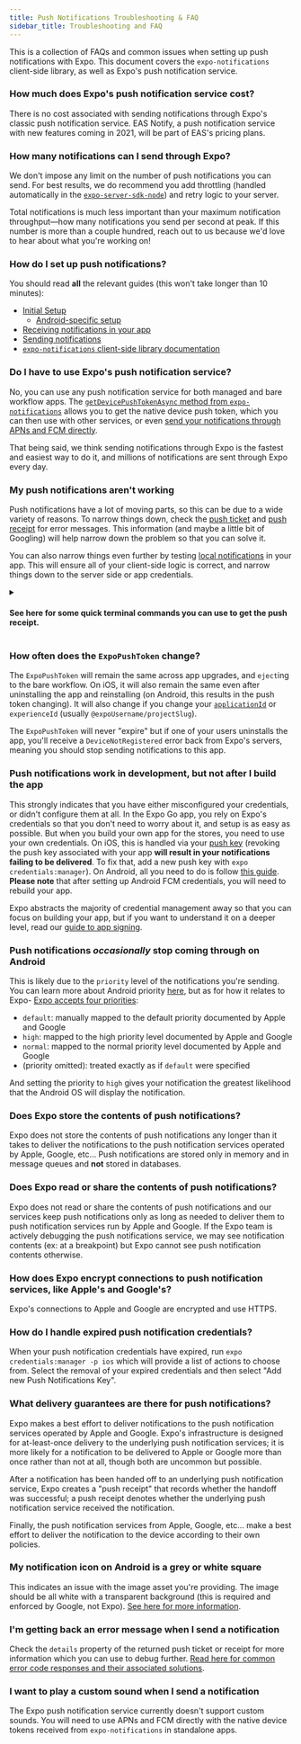 ```yaml
---
title: Push Notifications Troubleshooting & FAQ
sidebar_title: Troubleshooting and FAQ
---
```


This is a collection of FAQs and common issues when setting up push notifications with Expo. This document covers the `expo-notifications` client-side library, as well as Expo's push notification service.

### How much does Expo's push notification service cost?

There is no cost associated with sending notifications through Expo's classic push notification service. EAS Notify, a push notification service with new features coming in 2021, will be part of EAS's pricing plans.

### How many notifications can I send through Expo?

We don't impose any limit on the number of push notifications you can send. For best results, we do recommend you add throttling (handled automatically in the [`expo-server-sdk-node`](https://github.com/expo/expo-server-sdk-node)) and retry logic to your server.

Total notifications is much less important than your maximum notification throughput—how many notifications you send per second at peak. If this number is more than a couple hundred, reach out to us because we'd love to hear about what you're working on!

### How do I set up push notifications?

You should read **all** the relevant guides (this won't take longer than 10 minutes):

- [Initial Setup](/push-notifications/push-notifications-setup.md)
  - [Android-specific setup](/push-notifications/using-fcm.md)
- [Receiving notifications in your app](/push-notifications/receiving-notifications.md)
- [Sending notifications](/push-notifications/sending-notifications.md)
- [`expo-notifications` client-side library documentation](/versions/latest/sdk/notifications.md)

### Do I have to use Expo's push notification service?

No, you can use any push notification service for both managed and bare workflow apps. The [`getDevicePushTokenAsync` method from `expo-notifications`](/versions/v40.0.0/sdk/notifications.md#getdevicepushtokenasync-devicepushtoken) allows you to get the native device push token, which you can then use with other services, or even [send your notifications through APNs and FCM directly](/push-notifications/sending-notifications-custom.md).

That being said, we think sending notifications through Expo is the fastest and easiest way to do it, and millions of notifications are sent through Expo every day.

### My push notifications aren't working

Push notifications have a lot of moving parts, so this can be due to a wide variety of reasons. To narrow things down, check the [push ticket](/push-notifications/sending-notifications.md#push-tickets) and [push receipt](/push-notifications/sending-notifications.md#push-receipts) for error messages. This information (and maybe a little bit of Googling) will help narrow down the problem so that you can solve it.

You can also narrow things even further by testing [local notifications](/versions/v40.0.0/sdk/notifications.md#schedulenotificationasyncnotificationrequest-notificationrequestinput-promisestring) in your app. This will ensure all of your client-side logic is correct, and narrow things down to the server side or app credentials.

<details><summary><h4>See here for some quick terminal commands you can use to get the push receipt.</h4></summary>
<p>
1. Send a notification:

```sh
curl -H "Content-Type: application/json" -X POST "https://exp.host/--/api/v2/push/send" -d '{
  "to": "ExponentPushToken[xxxxxxxxxxxxxxxxxxxxxx]",
  "title":"hello",
  "body": "world"
}'
```

2. Use the resulting ticket `id` to request the push receipt:

```sh
curl -H "Content-Type: application/json" -X POST "https://exp.host/--/api/v2/push/getReceipts" -d '{
  "ids": [
    "XXXXXXXX-XXXX-XXXX-XXXX-XXXXXXXXXXXX"
  ]
}'
```

</p>
</details>

### How often does the `ExpoPushToken` change?

The `ExpoPushToken` will remain the same across app upgrades, and `eject`ing to the bare workflow. On iOS, it will also remain the same even after uninstalling the app and reinstalling (on Android, this results in the push token changing). It will also change if you change your [`applicationId`](/versions/latest/sdk/application.md#applicationapplicationid) or `experienceId` (usually `@expoUsername/projectSlug`).

The `ExpoPushToken` will never "expire" but if one of your users uninstalls the app, you'll receive a `DeviceNotRegistered` error back from Expo's servers, meaning you should stop sending notifications to this app.

### Push notifications work in development, but not after I build the app

This strongly indicates that you have either misconfigured your credentials, or didn't configure them at all. In the Expo Go app, you rely on Expo's credentials so that you don't need to worry about it, and setup is as easy as possible. But when you build your own app for the stores, you need to use your own credentials. On iOS, this is handled via your [push key](/app-signing/app-credentials/#push-notification-keys) (revoking the push key associated with your app **will result in your notifications failing to be delivered**. To fix that, add a new push key with `expo credentials:manager`). On Android, all you need to do is follow [this guide](/push-notifications/using-fcm.md). **Please note** that after setting up Android FCM credentials, you will need to rebuild your app.

Expo abstracts the majority of credential management away so that you can focus on building your app, but if you want to understand it on a deeper level, read our [guide to app signing](/app-signing/app-credentials.md).

### Push notifications _occasionally_ stop coming through on Android

This is likely due to the `priority` level of the notifications you're sending. You can learn more about Android priority [here](https://firebase.google.com/docs/cloud-messaging/http-server-ref#downstream-http-messages-json), but as for how it relates to Expo- [Expo accepts four priorities](/push-notifications/sending-notifications/#message-request-format):

- `default`: manually mapped to the default priority documented by Apple and Google
- `high`: mapped to the high priority level documented by Apple and Google
- `normal`: mapped to the normal priority level documented by Apple and Google
- (priority omitted): treated exactly as if `default` were specified

And setting the priority to `high` gives your notification the greatest likelihood that the Android OS will display the notification.

### Does Expo store the contents of push notifications?

Expo does not store the contents of push notifications any longer than it takes to deliver the notifications to the push notification services operated by Apple, Google, etc... Push notifications are stored only in memory and in message queues and **not** stored in databases.

### Does Expo read or share the contents of push notifications?

Expo does not read or share the contents of push notifications and our services keep push notifications only as long as needed to deliver them to push notification services run by Apple and Google. If the Expo team is actively debugging the push notifications service, we may see notification contents (ex: at a breakpoint) but Expo cannot see push notification contents otherwise.

### How does Expo encrypt connections to push notification services, like Apple's and Google's?

Expo's connections to Apple and Google are encrypted and use HTTPS.

### How do I handle expired push notification credentials?

When your push notification credentials have expired, run `expo credentials:manager -p ios` which will provide a list of actions to choose from. Select the removal of your expired credentials and then select "Add new Push Notifications Key".

### What delivery guarantees are there for push notifications?

Expo makes a best effort to deliver notifications to the push notification services operated by Apple and Google. Expo's infrastructure is designed for at-least-once delivery to the underlying push notification services; it is more likely for a notification to be delivered to Apple or Google more than once rather than not at all, though both are uncommon but possible.

After a notification has been handed off to an underlying push notification service, Expo creates a "push receipt" that records whether the handoff was successful; a push receipt denotes whether the underlying push notification service received the notification.

Finally, the push notification services from Apple, Google, etc... make a best effort to deliver the notification to the device according to their own policies.

### My notification icon on Android is a grey or white square

This indicates an issue with the image asset you're providing. The image should be all white with a transparent background (this is required and enforced by Google, not Expo). [See here for more information](https://clevertap.com/blog/fixing-notification-icon-for-android-lollipop-and-above/).

### I'm getting back an error message when I send a notification

Check the `details` property of the returned push ticket or receipt for more information which you can use to debug further. [Read here for common error code responses and their associated solutions](/push-notifications/sending-notifications.md#errors).

### I want to play a custom sound when I send a notification

The Expo push notification service currently doesn't support custom sounds. You will need to use APNs and FCM directly with the native device tokens received from `expo-notifications` in standalone apps.
